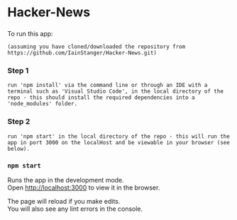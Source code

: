 # Hacker-News

###

To run this app:

    (assuming you have cloned/downloaded the repository from https://github.com/IainStanger/Hacker-News.git)

### Step 1
    run 'npm install' via the command line or through an IDE with a terminal such as 'Visual Studio Code', in the local directory of the repo - this should install the required dependencies into a 'node_modules' folder.

### Step 2
    run 'npm start' in the local directory of the repo - this will run the app in port 3000 on the localHost and be viewable in your browser (see below).


### `npm start`

Runs the app in the development mode.<br>
Open [http://localhost:3000](http://localhost:3000) to view it in the browser.

The page will reload if you make edits.<br>
You will also see any lint errors in the console.

###
